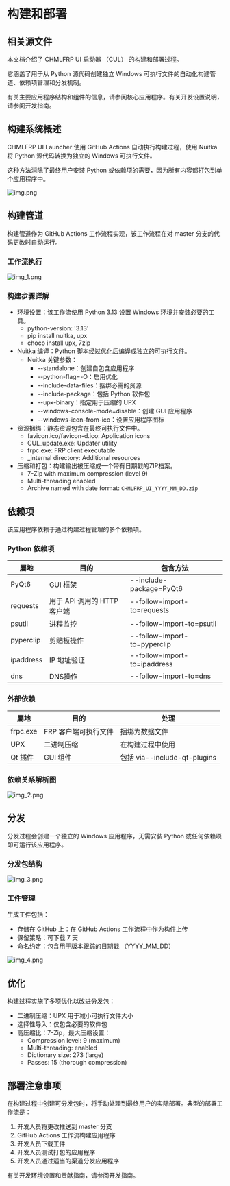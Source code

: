 # 构建和部署

## 相关源文件
本文档介绍了 CHMLFRP UI 启动器 （CUL） 的构建和部署过程。

它涵盖了用于从 Python 源代码创建独立 Windows 可执行文件的自动化构建管道、依赖项管理和分发机制。

有关主要应用程序结构和组件的信息，请参阅核心应用程序。有关开发设置说明，请参阅开发指南。

## 构建系统概述

CHMLFRP UI Launcher 使用 GitHub Actions 自动执行构建过程，使用 Nuitka 将 Python 源代码转换为独立的 Windows 可执行文件。

这种方法消除了最终用户安装 Python 或依赖项的需要，因为所有内容都打包到单个应用程序中。

![img.png](png/构建和部署png/img.png)

## 构建管道

构建管道作为 GitHub Actions 工作流程实现，该工作流程在对 master 分支的代码更改时自动运行。

### 工作流执行

![img_1.png](png/构建和部署png/img_1.png)

### 构建步骤详解

- 环境设置：该工作流使用 Python 3.13 设置 Windows 环境并安装必要的工具。
  - python-version: '3.13'
  - pip install nuitka, upx
  - choco install upx, 7zip
- Nuitka 编译：Python 脚本经过优化后编译成独立的可执行文件。
  - Nuitka 关键参数：
    - --standalone：创建自包含应用程序
    - --python-flag=-O：启用优化
    - --include-data-files：捆绑必需的资源
    - --include-package：包括 Python 软件包
    - --upx-binary：指定用于压缩的 UPX
    - --windows-console-mode=disable：创建 GUI 应用程序
    - --windows-icon-from-ico：设置应用程序图标
- 资源捆绑：静态资源包含在最终可执行文件中。
  - favicon.ico/favicon-d.ico: Application icons
  - CUL_update.exe: Updater utility
  - frpc.exe: FRP client executable
  - _internal directory: Additional resources
- 压缩和打包：构建输出被压缩成一个带有日期戳的ZIP档案。
  - 7-Zip with maximum compression (level 9)
  - Multi-threading enabled
  - Archive named with date format: `CHMLFRP_UI_YYYY_MM_DD.zip`

## 依赖项

该应用程序依赖于通过构建过程管理的多个依赖项。

### Python 依赖项

| 屬地        | 目的                  | 包含方法                         |
|-----------|---------------------|------------------------------|
| PyQt6     | GUI 框架              | --include-package=PyQt6      |
| requests  | 用于 API 调用的 HTTP 客户端 | --follow-import-to=requests  |
| psutil    | 进程监控                | --follow-import-to=psutil    |
| pyperclip | 剪贴板操作               | --follow-import-to=pyperclip |
| ipaddress | IP 地址验证             | --follow-import-to=ipaddress |
| dns       | DNS操作               | --follow-import-to=dns       |

### 外部依赖

| 屬地       | 目的           | 处理                         |
|----------|--------------|----------------------------|
| frpc.exe | FRP 客户端可执行文件 | 捆绑为数据文件                    |
| UPX      | 二进制压缩        | 在构建过程中使用                   |
| Qt 插件    | GUI 组件       | 包括 via--include-qt-plugins |

### 依赖关系解析图

![img_2.png](png/构建和部署png/img_2.png)

## 分发

分发过程会创建一个独立的 Windows 应用程序，无需安装 Python 或任何依赖项即可运行该应用程序。

### 分发包结构

![img_3.png](png/构建和部署png/img_3.png)

### 工件管理

生成工件包括：

- 存储在 GitHub 上：在 GitHub Actions 工作流程中作为构件上传
- 保留策略：可下载 7 天
- 命名约定：包含用于版本跟踪的日期戳 （YYYY_MM_DD）

![img_4.png](png/构建和部署png/img_4.png)

## 优化

构建过程实施了多项优化以改进分发包：

- 二进制压缩：UPX 用于减小可执行文件大小
- 选择性导入：仅包含必要的软件包
- 高压缩比：7-Zip，最大压缩设置：
  - Compression level: 9 (maximum)
  - Multi-threading: enabled
  - Dictionary size: 273 (large)
  - Passes: 15 (thorough compression)

## 部署注意事项

在构建过程中创建可分发包时，将手动处理到最终用户的实际部署。典型的部署工作流是：

1. 开发人员将更改推送到 master 分支
2. GitHub Actions 工作流构建应用程序
3. 开发人员下载工件
4. 开发人员测试打包的应用程序
5. 开发人员通过适当的渠道分发应用程序

有关开发环境设置和贡献指南，请参阅开发指南。
